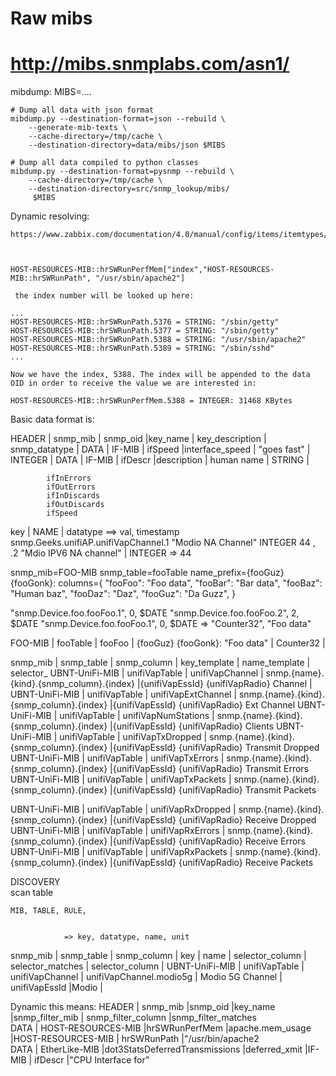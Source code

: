 # Raw mibs
# http://mibs.snmplabs.com/asn1/

mibdump:
    MIBS=....

    # Dump all data with json format
    mibdump.py --destination-format=json --rebuild \
        --generate-mib-texts \
        --cache-directory=/tmp/cache \
        --destination-directory=data/mibs/json $MIBS

    # Dump all data compiled to python classes
    mibdump.py --destination-format=pysnmp --rebuild \
        --cache-directory=/tmp/cache \
        --destination-directory=src/snmp_lookup/mibs/
         $MIBS


Dynamic resolving:

    https://www.zabbix.com/documentation/4.0/manual/config/items/itemtypes/snmp/dynamicindex

    

    HOST-RESOURCES-MIB::hrSWRunPerfMem["index","HOST-RESOURCES-MIB::hrSWRunPath", "/usr/sbin/apache2"]

     the index number will be looked up here:

    ...
    HOST-RESOURCES-MIB::hrSWRunPath.5376 = STRING: "/sbin/getty"
    HOST-RESOURCES-MIB::hrSWRunPath.5377 = STRING: "/sbin/getty"
    HOST-RESOURCES-MIB::hrSWRunPath.5388 = STRING: "/usr/sbin/apache2"
    HOST-RESOURCES-MIB::hrSWRunPath.5389 = STRING: "/sbin/sshd"
    ...

    Now we have the index, 5388. The index will be appended to the data OID in order to receive the value we are interested in:

    HOST-RESOURCES-MIB::hrSWRunPerfMem.5388 = INTEGER: 31468 KBytes


Basic data format is:

HEADER  |   snmp_mib    |   snmp_oid        |key_name           |   key_description | snmp_datatype | 
DATA    |   IF-MIB      |   ifSpeed         |interface_speed    |   "goes fast"     | INTEGER       |
DATA    |   IF-MIB      |   ifDescr         |description        |   human name      | STRING        |


            ifInErrors
            ifOutErrors
            ifInDiscards
            ifOutDiscards
            ifSpeed

key                                     |   NAME                | datatype   ==> val, timestamp     
snmp.Geeks.unifiAP.unifiVapChannel.1        "Modio NA Channel"    INTEGER          44 ,  
                                  .2        "Mdio IPV6 NA channel"  | INTEGER  =>     44

snmp_mib=FOO-MIB
snmp_table=fooTable
name_prefix={fooGuz} {fooGonk}: 
columns={
    "fooFoo": "Foo data",
    "fooBar": "Bar data",
    "fooBaz": "Human baz",
    "fooDaz": "Daz",
    "fooGuz": "Da Guzz",
}


"snmp.Device.foo.fooFoo.1", 0,  $DATE
"snmp.Device.foo.fooFoo.2", 2,  $DATE
"snmp.Device.foo.fooFoo.1", 0,  $DATE           => "Counter32", "Foo data"





FOO-MIB     | fooTable  | fooFoo | {fooGuz} {fooGonk}: "Foo data"       | Counter32     | 



snmp_mib          |  snmp_table      | snmp_column          |  key_template                               | name_template                                       | selector_
UBNT-UniFi-MIB    |  unifiVapTable   | unifiVapChannel      | snmp.{name}.{kind}.{snmp_column}.{index}    |{unifiVapEssId} {unifiVapRadio} Channel              | 
UBNT-UniFi-MIB    |  unifiVapTable   | unifiVapExtChannel   | snmp.{name}.{kind}.{snmp_column}.{index}    |{unifiVapEssId} {unifiVapRadio} Ext Channel
UBNT-UniFi-MIB    |  unifiVapTable   | unifiVapNumStations  | snmp.{name}.{kind}.{snmp_column}.{index}    |{unifiVapEssId} {unifiVapRadio} Clients
UBNT-UniFi-MIB    |  unifiVapTable   | unifiVapTxDropped    | snmp.{name}.{kind}.{snmp_column}.{index}    |{unifiVapEssId} {unifiVapRadio} Transmit Dropped
UBNT-UniFi-MIB    |  unifiVapTable   | unifiVapTxErrors     | snmp.{name}.{kind}.{snmp_column}.{index}    |{unifiVapEssId} {unifiVapRadio} Transmit Errors
UBNT-UniFi-MIB    |  unifiVapTable   | unifiVapTxPackets    | snmp.{name}.{kind}.{snmp_column}.{index}    |{unifiVapEssId} {unifiVapRadio} Transmit Packets

UBNT-UniFi-MIB    |  unifiVapTable   | unifiVapRxDropped    | snmp.{name}.{kind}.{snmp_column}.{index}    |{unifiVapEssId} {unifiVapRadio} Receive Dropped
UBNT-UniFi-MIB    |  unifiVapTable   | unifiVapRxErrors     | snmp.{name}.{kind}.{snmp_column}.{index}    |{unifiVapEssId} {unifiVapRadio} Receive Errors
UBNT-UniFi-MIB    |  unifiVapTable   | unifiVapRxPackets    | snmp.{name}.{kind}.{snmp_column}.{index}    |{unifiVapEssId} {unifiVapRadio} Receive Packets



DISCOVERY       
    scan table

    MIB, TABLE, RULE,   
        

                => key, datatype, name, unit





snmp_mib          | snmp_table      | snmp_column           | key               |           name            | selector_column | selector_matches    | selector_column   | 
UBNT-UniFi-MIB    | unifiVapTable   | unifiVapChannel      | unifiVapChannel.modio5g    | Modio 5G Channel  | unifiVapEssId     |Modio              |   




Dynamic this means:
HEADER  | snmp_mib              |snmp_oid                       |key_name           |snmp_filter_mib        | snmp_filter_column |snmp_filter_matches   
DATA    | HOST-RESOURCES-MIB    |hrSWRunPerfMem                 |apache.mem_usage   |HOST-RESOURCES-MIB     | hrSWRunPath        |"/usr/bin/apache2     
DATA    | EtherLike-MIB         |dot3StatsDeferredTransmissions |deferred_xmit      |IF-MIB                 | ifDescr            |"CPU Interface for"   





